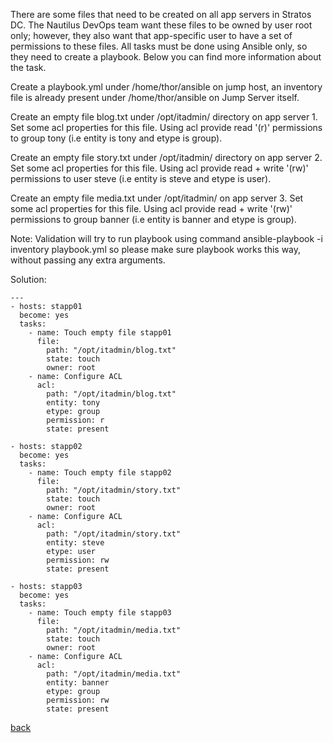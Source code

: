 There are some files that need to be created on all app servers in Stratos DC. The Nautilus DevOps team want these files to be owned by user root only; however, they also want that app-specific user to have a set of permissions to these files. All tasks must be done using Ansible only, so they need to create a playbook. Below you can find more information about the task.  

Create a playbook.yml under /home/thor/ansible on jump host, an inventory file is already present under /home/thor/ansible on Jump Server itself.  

Create an empty file blog.txt under /opt/itadmin/ directory on app server 1. Set some acl properties for this file. Using acl provide read '(r)' permissions to group tony (i.e entity is tony and etype is group).  

Create an empty file story.txt under /opt/itadmin/ directory on app server 2. Set some acl properties for this file. Using acl provide read + write '(rw)' permissions to user steve (i.e entity is steve and etype is user).  

Create an empty file media.txt under /opt/itadmin/ on app server 3. Set some acl properties for this file. Using acl provide read + write '(rw)' permissions to group banner (i.e entity is banner and etype is group).  

Note: Validation will try to run playbook using command ansible-playbook -i inventory playbook.yml so please make sure playbook works this way, without passing any extra arguments.  

Solution:  
```
---
- hosts: stapp01
  become: yes
  tasks:
    - name: Touch empty file stapp01
      file:
        path: "/opt/itadmin/blog.txt"
        state: touch 
        owner: root
    - name: Configure ACL
      acl: 
        path: "/opt/itadmin/blog.txt"
        entity: tony
        etype: group
        permission: r
        state: present
        
- hosts: stapp02
  become: yes
  tasks:
    - name: Touch empty file stapp02
      file:
        path: "/opt/itadmin/story.txt"
        state: touch 
        owner: root
    - name: Configure ACL
      acl: 
        path: "/opt/itadmin/story.txt"
        entity: steve
        etype: user
        permission: rw
        state: present
        
- hosts: stapp03
  become: yes
  tasks:
    - name: Touch empty file stapp03
      file:
        path: "/opt/itadmin/media.txt"
        state: touch 
        owner: root
    - name: Configure ACL
      acl: 
        path: "/opt/itadmin/media.txt"
        entity: banner
        etype: group
        permission: rw
        state: present
```

[back](https://github.com/MederD/Kodekloud-Engineer-Tasks)
